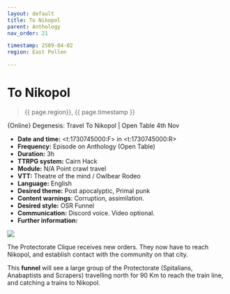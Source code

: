 ```yaml
---
layout: default
title: To Nikopol
parent: Anthology
nav_order: 21

timestamp: 2589-04-02
region: East Pollen

---
```


# To Nikopol

> {{ page.region}}, {{ page.timestamp }} 

{Online} Degenesis: Travel To Nikopol | Open Table 4th Nov

- **Date and time:** <t:1730745000:F> in <t:1730745000:R>
- **Frequency:** Episode on Anthology (Open Table)
- **Duration:** 3h
- **TTRPG system:** Cairn Hack
- **Module:** N/A Point crawl travel
- **VTT:** Theatre of the mind / Owlbear Rodeo
- **Language:** English
- **Desired theme:** Post apocalyptic, Primal punk
- **Content warnings**: Corruption, assimilation.
- **Desired style:** OSR Funnel
- **Communication:** Discord voice. Video optional.
- **Further information:** 

![](https://i.imgur.com/QExGq3M.png)

The Protectorate Clique receives new orders. They now have to reach Nikopol, and establish contact with the community on that city.

This **funnel** will see a large group of the Protectorate (Spitalians, Anabaptists and Scrapers) travelling north for 90 Km to reach the train line, and catching a trains to Nikopol.
